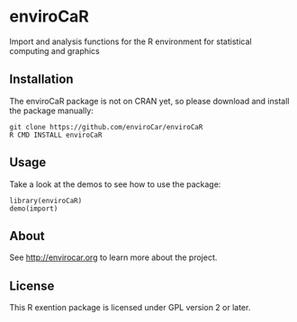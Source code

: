 # enviroCaR

Import and analysis functions for the R environment for statistical computing and graphics

## Installation

The enviroCaR package is not on CRAN yet, so please download and install the package manually:

```
git clone https://github.com/enviroCar/enviroCaR
R CMD INSTALL enviroCaR
```


## Usage

Take a look at the demos to see how to use the package:

```
library(enviroCaR)
demo(import)
```

## About

See http://envirocar.org to learn more about the project.

## License

This R exention package is licensed under GPL version 2 or later.
